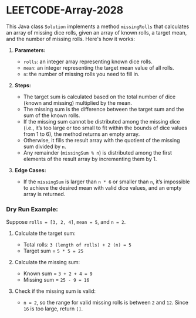 # LEETCODE-Array-2028
This Java class `Solution` implements a method `missingRolls` that calculates an array of missing dice rolls, given an array of known rolls, a target mean, and the number of missing rolls. Here's how it works:

1. **Parameters:**
   - `rolls`: an integer array representing known dice rolls.
   - `mean`: an integer representing the target mean value of all rolls.
   - `n`: the number of missing rolls you need to fill in.

2. **Steps:**
   - The target sum is calculated based on the total number of dice (known and missing) multiplied by the mean.
   - The missing sum is the difference between the target sum and the sum of the known rolls.
   - If the missing sum cannot be distributed among the missing dice (i.e., it’s too large or too small to fit within the bounds of dice values from 1 to 6), the method returns an empty array.
   - Otherwise, it fills the result array with the quotient of the missing sum divided by `n`.
   - Any remainder (`missingSum % n`) is distributed among the first elements of the result array by incrementing them by 1.
   
3. **Edge Cases:**
   - If the `missingSum` is larger than `n * 6` or smaller than `n`, it’s impossible to achieve the desired mean with valid dice values, and an empty array is returned.

### Dry Run Example:
Suppose `rolls = [3, 2, 4]`, `mean = 5`, and `n = 2`.

1. Calculate the target sum:
   - Total rolls: `3 (length of rolls) + 2 (n) = 5`
   - Target sum = `5 * 5 = 25`

2. Calculate the missing sum:
   - Known sum = `3 + 2 + 4 = 9`
   - Missing sum = `25 - 9 = 16`

3. Check if the missing sum is valid:
   - `n = 2`, so the range for valid missing rolls is between `2` and `12`. Since `16` is too large, return `[]`.
